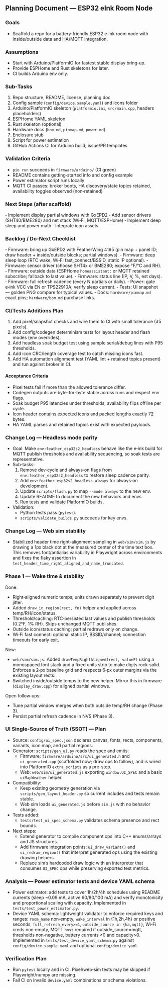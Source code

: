## Planning Document — ESP32 eInk Room Node

### Goals
- Scaffold a repo for a battery‑friendly ESP32 e‑ink room node with inside/outside data and HA/MQTT integration.

### Assumptions
- Start with Arduino/PlatformIO for fastest stable display bring‑up.
- Provide ESPHome and Rust skeletons for later.
- CI builds Arduino env only.

### Sub‑Tasks
1) Repo structure, README, license, planning doc
2) Config sample (`config/device.sample.yaml`) and icons folder
3) Arduino/PlatformIO skeleton (`platformio.ini`, `src/main.cpp`, headers placeholders)
4) ESPHome YAML skeleton
5) Rust skeleton (optional)
6) Hardware docs (`bom.md`, `pinmap.md`, `power.md`)
7) Enclosure stub
8) Script for power estimation
9) GitHub Actions CI for Arduino build; issue/PR templates

### Validation Criteria
- `pio run` succeeds in `firmware/arduino/` (CI green)
- README contains getting‑started info and config example
- Power estimator script runs locally
 - MQTT CI passes: broker boots, HA discovery/state topics retained, availability toggles observed (non‑retained)

### Next Steps (after scaffold)
‑ Implement display partial windows with GxEPD2
‑ Add sensor drivers (SHT40/BME280) and net stack (Wi‑Fi, MQTT/ESPHome)
‑ Implement deep sleep and power math
‑ Integrate icon assets

### Backlog / Do‑Next Checklist
‑ Firmware: bring up GxEPD2 with FeatherWing 4195 (pin map + panel ID; draw header + inside/outside blocks; partial windows).
‑ Firmware: deep sleep loop (RTC wake, Wi‑Fi fast_connect/BSSID, static IP optional).
‑ Firmware: sensor driver (choose SHT4x or BME280; expose °F/°C and RH).
‑ Firmware: outside data (ESPHome `homeassistant:` or MQTT retained subscribe; fallback to last value).
‑ Firmware: status line (IP, V, %, est days).
‑ Firmware: full refresh cadence (every N partials or daily).
‑ Power: gate e‑ink VCC via EN or TPS22910A; verify sleep current.
‑ Tests: UI snapshot — golden PNG compare for typical values.
‑ Docs: `hardware/pinmap.md` exact pins; `hardware/bom.md` purchase links.

### CI/Tests Additions Plan

1. Add pixel/snapshot checks and wire them to CI with small tolerance (≤5 pixels).
2. Add config/codegen determinism tests for layout header and flash modes (env overrides).
3. Add headless soak budget test using sample serial/debug lines with P95 thresholds.
4. Add icon CRC/length coverage test to catch missing icons fast.
5. Add HA automation alignment test (YAML lint + retained topics present) and run against broker in CI.

#### Acceptance Criteria

- Pixel tests fail if more than the allowed tolerance differ.
- Codegen outputs are byte-for-byte stable across runs and respect env flags.
- Soak budget P95 latencies under thresholds; availability flips offline per cycle.
- Icon header contains expected icons and packed lengths exactly 72 bytes.
- HA YAML parses and retained topics exist with expected payloads.

### Change Log — Headless mode parity

- Goal: Make `env:feather_esp32s2_headless` behave like the e‑ink build for MQTT publish thresholds and availability sequencing, so soak tests are representative.
- Sub‑tasks:
  1. Remove dev‑cycle and always‑on flags from `env:feather_esp32s2_headless` to restore sleep cadence parity.
  2. Add `env:feather_esp32s2_headless_always` for always‑on development.
  3. Update `scripts/flash.py` to map `--mode always` to the new env.
  4. Update README to document the new behaviors and envs.
  5. Run tests and validate PlatformIO builds.
- Validation:
  - Python tests pass (`pytest`).
  - `scripts/validate_builds.py` succeeds for key envs.


### Change Log — Web sim stability

- Stabilized header time right-alignment sampling in `web/sim/sim.js` by drawing a 1px black dot at the measured center of the time text box. This removes font/antialias variability in Playwright across environments and fixes the flaky assertion in `test_header_time_right_aligned_and_name_truncated`.


### Phase 1 — Wake time & stability

Done:
- Right‑aligned numeric temps; units drawn separately to prevent digit jitter.
- Added `draw_in_region(rect, fn)` helper and applied across temp/RH/icon/status.
- Threshold/caching: RTC‑persisted last values and publish thresholds (0.2°F, 1% RH). Skips unchanged MQTT publishes.
- Outside icon/status caching; partial redraws only on change.
- Wi‑Fi fast connect: optional static IP, BSSID/channel; connection timeouts for early exit.

New:
- `web/sim/sim.js`: Added `drawTempRightAligned(rect, valueF)` using a monospaced font stack and a fixed units strip to make digits rock‑solid. Enforces a 2‑px baseline grid and respects 6‑px outer margins via the existing layout rects.
- Switched inside/outside temps to the new helper. Mirror this in firmware (`display_draw.cpp`) for aligned partial windows.

Open follow‑ups:
- Tune partial window merges when both outside temp/RH change (Phase 3).
- Persist partial refresh cadence in NVS (Phase 3).

### UI Single-Source of Truth (SSOT) — Plan

- Source: `config/ui_spec.json` declares canvas, fonts, rects, components, variants, icon map, and partial regions.
- Generator: `scripts/gen_ui.py` reads the spec and emits:
  - Firmware: `firmware/arduino/src/ui_generated.h` and `ui_generated.cpp` (scaffolded now; draw ops to follow), and is wired into PlatformIO `extra_scripts` as a pre-step.
  - Web: `web/sim/ui_generated.js` exporting `window.UI_SPEC` and a basic `uiMapWeather` helper.
- Compatibility:
  - Keep existing geometry generation via `scripts/gen_layout_header.py` so current includes and tests remain stable.
  - Web sim loads `ui_generated.js` before `sim.js` with no behavior change.
- Tests added:
  - `tests/test_ui_spec_schema.py` validates schema presence and rect bounds.
- Next steps:
  - Extend generator to compile component ops into C++ enums/arrays and JS structures.
  - Add firmware integration points: `ui_draw_variant()` and `ui_redraw_region()` that interpret generated ops using the existing drawing helpers.
  - Replace sim’s hardcoded draw logic with an interpreter that consumes `UI_SPEC` ops while preserving exported test metrics.

### Analysis — Power estimator tests and device YAML schema

- Power estimator: add tests to cover 1h/2h/4h schedules using README currents (sleep ~0.09 mA, active 60/80/100 mA) and verify monotonicity and proportional scaling with capacity. Implemented in `tests/test_power_estimator.py`.
- Device YAML schema: lightweight validator to enforce required keys and ranges: `room_name` non‑empty, `wake_interval` in {1h,2h,4h} or positive seconds, `full_refresh_every>=1`, `outside_source in {ha,mqtt}`, Wi‑Fi creds non‑empty, MQTT `host` required if outside_source=mqtt, thresholds non‑negative, battery currents ≥0 and capacity>0. Implemented in `tests/test_device_yaml_schema.py` against `config/device.sample.yaml` and optional `config/device.yaml`.

### Verification Plan

- Run `pytest` locally and in CI. Pixel/web‑sim tests may be skipped if Playwright/numpy are missing.
- Fail CI on invalid `device.yaml` combinations or schema violations.

